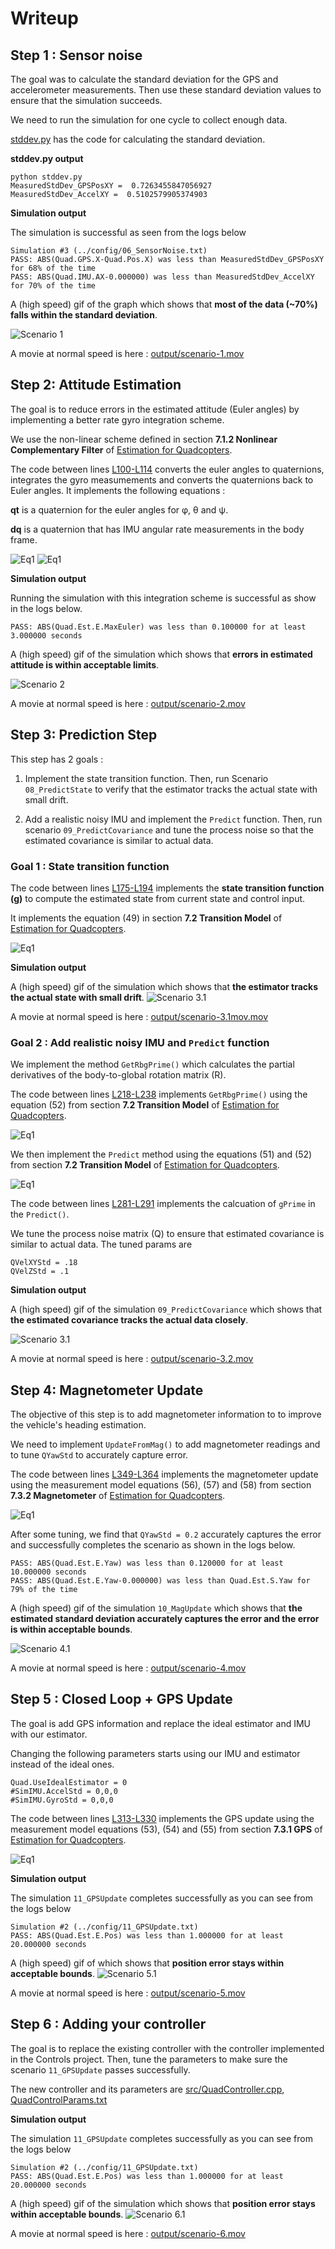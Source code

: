 
# Writeup

## Step 1 : Sensor noise

The goal was to calculate the standard deviation for the GPS and accelerometer measurements. Then use these standard deviation values to ensure that the simulation succeeds. 

We need to run the simulation for one cycle to collect enough data.

[stddev.py](stddev.py) has the code for calculating the standard deviation. 

**stddev.py output**
```
python stddev.py
MeasuredStdDev_GPSPosXY =  0.7263455847056927
MeasuredStdDev_AccelXY =  0.5102579905374903
```

**Simulation output**

The simulation is successful as seen from the logs below
```
Simulation #3 (../config/06_SensorNoise.txt)
PASS: ABS(Quad.GPS.X-Quad.Pos.X) was less than MeasuredStdDev_GPSPosXY for 68% of the time
PASS: ABS(Quad.IMU.AX-0.000000) was less than MeasuredStdDev_AccelXY for 70% of the time
```

A (high speed) gif of the graph which shows that **most of the data (~70%) falls within the standard deviation**.

![Scenario 1](output/scenario-1.mov.gif)

A movie at normal speed is here : [output/scenario-1.mov](output/scenario-1.mov)

## Step 2: Attitude Estimation

The goal is to reduce errors in the estimated attitude (Euler angles) by implementing a better rate gyro integration scheme.

We use the non-linear scheme defined in section **7.1.2 Nonlinear Complementary Filter**  of [Estimation for Quadcopters](https://www.overleaf.com/read/vymfngphcccj).

The code between lines [L100-L114](https://github.com/arrawatia/FCND-Estimation-CPP/blob/master/src/QuadEstimatorEKF.cpp#L100-L114) converts the euler angles to quaternions, integrates the gyro measumements and converts the quaternions back to Euler angles. It implements the following equations :
      
**qt** is a quaternion for the euler angles for φ, θ and ψ. 

**dq** is a quaternion that has IMU angular rate measurements in the body frame.

![Eq1](images/scenario-2-eq-1.png)
![Eq1](images/scenario-2-eq-2.png)

**Simulation output**

Running the simulation with this integration scheme is successful as show in the logs below.
```
PASS: ABS(Quad.Est.E.MaxEuler) was less than 0.100000 for at least 3.000000 seconds
```

A (high speed) gif of the simulation which shows that **errors in estimated attitude is within acceptable limits**.

![Scenario 2](output/scenario-2.mov.gif)

A movie at normal speed is here : [output/scenario-2.mov](output/scenario-2.mov)

## Step 3: Prediction Step

This step has 2 goals :

1. Implement the state transition function. Then, run Scenario `08_PredictState` to verify that the estimator tracks the actual state with small drift.

2. Add a realistic noisy IMU and implement the `Predict` function. Then, run scenario `09_PredictCovariance` and tune the process noise so that the estimated covariance is similar to actual data.

### Goal 1 : State transition function

The code between lines [L175-L194](https://github.com/arrawatia/FCND-Estimation-CPP/blob/master/src/QuadEstimatorEKF.cpp#L175-L194) implements the **state transition function (g)** to compute the estimated state from current state and control input. 

It implements the equation (49) in section **7.2 Transition Model**  of [Estimation for Quadcopters](https://www.overleaf.com/read/vymfngphcccj).

![Eq1](images/scenario-3-eq-1.png)

**Simulation output**

A (high speed) gif of the simulation which shows that **the estimator tracks the actual state with small drift**. 
![Scenario 3.1](output/scenario-3.1mov.mov.gif)

A movie at normal speed is here : [output/scenario-3.1mov.mov](output/scenario-3.1mov.mov)

### Goal 2 : Add realistic noisy IMU and `Predict` function

We implement the method `GetRbgPrime()` which calculates the partial derivatives of the body-to-global rotation matrix (R). 

The code between lines [L218-L238](https://github.com/arrawatia/FCND-Estimation-CPP/blob/master/src/QuadEstimatorEKF.cpp#L218-L238) implements `GetRbgPrime()` using the equation (52) from section **7.2 Transition Model**  of [Estimation for Quadcopters](https://www.overleaf.com/read/vymfngphcccj). 

![Eq1](images/scenario-3-eq-2.png)

We then implement the `Predict` method using the equations (51) and (52) from section **7.2 Transition Model**  of [Estimation for Quadcopters](https://www.overleaf.com/read/vymfngphcccj).

![Eq1](images/scenario-3-eq-3.png)

The code between lines [L281-L291](https://github.com/arrawatia/FCND-Estimation-CPP/blob/master/src/QuadEstimatorEKF.cpp#L281-L291) implements the calcuation of `gPrime` in the `Predict()`.

We tune the process noise matrix (Q) to ensure that estimated covariance is similar to actual data. The tuned params are 
```
QVelXYStd = .18
QVelZStd = .1
```

**Simulation output**

A (high speed) gif of the simulation `09_PredictCovariance` which shows that **the estimated covariance tracks the actual data closely**. 

![Scenario 3.1](output/scenario-3.2.mov.gif)

A movie at normal speed is here : [output/scenario-3.2.mov](output/scenario-3.2.mov)

## Step 4: Magnetometer Update

The objective of this step is to add magnetometer information to to improve the vehicle's heading estimation. 

We need to implement `UpdateFromMag()` to add magnetometer readings and to tune `QYawStd` to accurately capture error.

The code between lines [L349-L364](https://github.com/arrawatia/FCND-Estimation-CPP/blob/master/src/QuadEstimatorEKF.cpp#L349-L364) implements the magnetometer update using the measurement model equations (56), (57) and (58) from section **7.3.2 Magnetometer**  of [Estimation for Quadcopters](https://www.overleaf.com/read/vymfngphcccj).

![Eq1](images/scenario-4-eq-1.png)

After some tuning, we find that `QYawStd = 0.2` accurately captures the error and successfully completes the scenario as shown in the logs below.

```
PASS: ABS(Quad.Est.E.Yaw) was less than 0.120000 for at least 10.000000 seconds
PASS: ABS(Quad.Est.E.Yaw-0.000000) was less than Quad.Est.S.Yaw for 79% of the time
```

A (high speed) gif of the simulation `10_MagUpdate` which shows that **the estimated standard deviation accurately captures the error and the error is within acceptable bounds**. 

![Scenario 4.1](output/scenario-4.mov.gif)

A movie at normal speed is here : [output/scenario-4.mov](output/scenario-4.mov)

## Step 5 : Closed Loop + GPS Update

The goal is add GPS information and replace the ideal estimator and IMU with our estimator.

Changing the following parameters starts using our IMU and estimator instead of the ideal ones.

```
Quad.UseIdealEstimator = 0
#SimIMU.AccelStd = 0,0,0
#SimIMU.GyroStd = 0,0,0
```

The code between lines [L313-L330](https://github.com/arrawatia/FCND-Estimation-CPP/blob/master/src/QuadEstimatorEKF.cpp#L313-L330) implements the GPS update using the measurement model equations (53), (54) and (55) from section **7.3.1 GPS**  of [Estimation for Quadcopters](https://www.overleaf.com/read/vymfngphcccj).

![Eq1](images/scenario-5-eq-1.png)

**Simulation output**

The simulation `11_GPSUpdate` completes successfully as you can see from the logs below

```
Simulation #2 (../config/11_GPSUpdate.txt)
PASS: ABS(Quad.Est.E.Pos) was less than 1.000000 for at least 20.000000 seconds
```

A (high speed) gif of  which shows that **position error stays within acceptable bounds**. 
![Scenario 5.1](output/scenario-5.mov.gif)

A movie at normal speed is here : [output/scenario-5.mov](output/scenario-5.mov)

## Step 6 : Adding your controller

The goal is to replace the existing controller with the controller implemented in the Controls project. Then, tune the parameters to make sure the scenario `11_GPSUpdate` passes successfully.

The new controller and its parameters are [src/QuadController.cpp](src/QuadController.cpp), [QuadControlParams.txt](QuadControlParams.txt)

**Simulation output**

The simulation `11_GPSUpdate` completes successfully as you can see from the logs below

```Simulation #1 (../config/11_GPSUpdate.txt)
Simulation #2 (../config/11_GPSUpdate.txt)
PASS: ABS(Quad.Est.E.Pos) was less than 1.000000 for at least 20.000000 seconds
```

A (high speed) gif of the simulation which shows that **position error stays within acceptable bounds**. 
![Scenario 6.1](output/scenario-6.mov.gif)

A movie at normal speed is here : [output/scenario-6.mov](output/scenario-6.mov)





